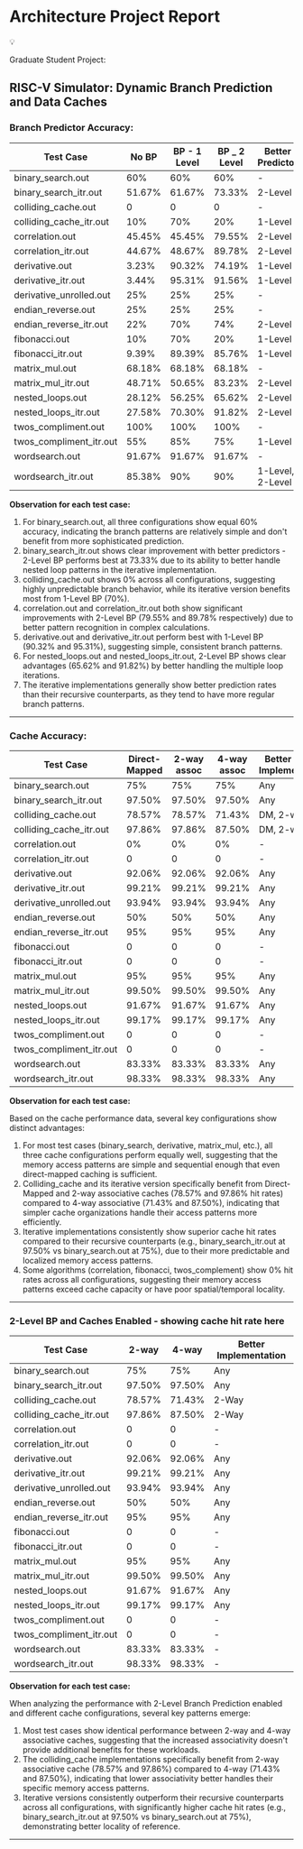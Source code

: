 # Architecture Project Report

<aside>
💡

Graduate Student Project:

</aside>

## RISC-V Simulator: Dynamic Branch Prediction and Data Caches

### Branch Predictor Accuracy:

| Test Case | No BP | BP - 1 Level | BP _ 2 Level | Better Predictor |
| --- | --- | --- | --- | --- |
| binary_search.out | 60% | 60% | 60% | - |
| binary_search_itr.out | 51.67% | 61.67% | 73.33% | 2-Level |
| colliding_cache.out | 0 | 0 | 0 | - |
| colliding_cache_itr.out | 10% | 70% | 20% | 1-Level |
| correlation.out | 45.45% | 45.45% | 79.55% | 2-Level |
| correlation_itr.out | 44.67% | 48.67% | 89.78% | 2-Level |
| derivative.out | 3.23% | 90.32% | 74.19% | 1-Level |
| derivative_itr.out | 3.44% | 95.31% | 91.56% | 1-Level |
| derivative_unrolled.out | 25% | 25% | 25% | - |
| endian_reverse.out | 25% | 25% | 25% | - |
| endian_reverse_itr.out | 22% | 70% | 74% | 2-Level |
| fibonacci.out | 10% | 70% | 20% | 1-Level |
| fibonacci_itr.out | 9.39% | 89.39% | 85.76% | 1-Level |
| matrix_mul.out | 68.18% | 68.18% | 68.18% | - |
| matrix_mul_itr.out | 48.71% | 50.65% | 83.23% | 2-Level |
| nested_loops.out | 28.12% | 56.25% | 65.62% | 2-Level |
| nested_loops_itr.out | 27.58% | 70.30% | 91.82% | 2-Level |
| twos_compliment.out | 100% | 100% | 100% | - |
| twos_compliment_itr.out | 55% | 85% | 75% | 1-Level |
| wordsearch.out | 91.67% | 91.67% | 91.67% | - |
| wordsearch_itr.out | 85.38% | 90% | 90% | 1-Level, 2-Level |

**Observation for each test case:** 

1. For binary_search.out, all three configurations show equal 60% accuracy, indicating the branch patterns are relatively simple and don't benefit from more sophisticated prediction.
2. binary_search_itr.out shows clear improvement with better predictors - 2-Level BP performs best at 73.33% due to its ability to better handle nested loop patterns in the iterative implementation.
3. colliding_cache.out shows 0% across all configurations, suggesting highly unpredictable branch behavior, while its iterative version benefits most from 1-Level BP (70%).
4. correlation.out and correlation_itr.out both show significant improvements with 2-Level BP (79.55% and 89.78% respectively) due to better pattern recognition in complex calculations.
5. derivative.out and derivative_itr.out perform best with 1-Level BP (90.32% and 95.31%), suggesting simple, consistent branch patterns.
6. For nested_loops.out and nested_loops_itr.out, 2-Level BP shows clear advantages (65.62% and 91.82%) by better handling the multiple loop iterations.
7. The iterative implementations generally show better prediction rates than their recursive counterparts, as they tend to have more regular branch patterns.

---

### Cache Accuracy:

| Test Case | Direct-Mapped | 2-way assoc | 4-way assoc | Better Cache Implementation |
| --- | --- | --- | --- | --- |
| binary_search.out | 75% | 75% | 75% | Any |
| binary_search_itr.out | 97.50% | 97.50% | 97.50% | Any |
| colliding_cache.out | 78.57% | 78.57% | 71.43% | DM, 2-way |
| colliding_cache_itr.out | 97.86% | 97.86% | 87.50% | DM, 2-way |
| correlation.out | 0% | 0% | 0% | - |
| correlation_itr.out | 0 | 0 | 0 | - |
| derivative.out | 92.06% | 92.06% | 92.06% | Any |
| derivative_itr.out | 99.21% | 99.21% | 99.21% | Any |
| derivative_unrolled.out | 93.94% | 93.94% | 93.94% | Any |
| endian_reverse.out | 50% | 50% | 50% | Any |
| endian_reverse_itr.out | 95% | 95% | 95% | Any |
| fibonacci.out | 0 | 0 | 0 | - |
| fibonacci_itr.out | 0 | 0 | 0 | - |
| matrix_mul.out | 95% | 95% | 95% | Any |
| matrix_mul_itr.out | 99.50% | 99.50% | 99.50% | Any |
| nested_loops.out | 91.67% | 91.67% | 91.67% | Any |
| nested_loops_itr.out | 99.17% | 99.17% | 99.17% | Any |
| twos_compliment.out | 0 | 0 | 0 | - |
| twos_compliment_itr.out | 0 | 0 | 0 | - |
| wordsearch.out | 83.33% | 83.33% | 83.33% | Any |
| wordsearch_itr.out | 98.33% | 98.33% | 98.33% | Any |

**Observation for each test case:** 

Based on the cache performance data, several key configurations show distinct advantages:

1. For most test cases (binary_search, derivative, matrix_mul, etc.), all three cache configurations perform equally well, suggesting that the memory access patterns are simple and sequential enough that even direct-mapped caching is sufficient.
2. Colliding_cache and its iterative version specifically benefit from Direct-Mapped and 2-way associative caches (78.57% and 97.86% hit rates) compared to 4-way associative (71.43% and 87.50%), indicating that simpler cache organizations handle their access patterns more efficiently.
3. Iterative implementations consistently show superior cache hit rates compared to their recursive counterparts (e.g., binary_search_itr.out at 97.50% vs binary_search.out at 75%), due to their more predictable and localized memory access patterns.
4. Some algorithms (correlation, fibonacci, twos_complement) show 0% hit rates across all configurations, suggesting their memory access patterns exceed cache capacity or have poor spatial/temporal locality.

---

### 2-Level BP and Caches Enabled - showing cache hit rate here

| Test Case | 2-way | 4-way | Better Implementation |
| --- | --- | --- | --- |
| binary_search.out | 75% | 75% | Any |
| binary_search_itr.out | 97.50% | 97.50% | Any |
| colliding_cache.out | 78.57% | 71.43% | 2-Way |
| colliding_cache_itr.out | 97.86% | 87.50% | 2-Way |
| correlation.out | 0 | 0 | - |
| correlation_itr.out | 0 | 0 | - |
| derivative.out | 92.06% | 92.06% | Any |
| derivative_itr.out | 99.21% | 99.21% | Any |
| derivative_unrolled.out | 93.94% | 93.94% | Any |
| endian_reverse.out | 50% | 50% | Any |
| endian_reverse_itr.out | 95% | 95% | Any |
| fibonacci.out | 0 | 0 | - |
| fibonacci_itr.out | 0 | 0 | - |
| matrix_mul.out | 95% | 95% | Any |
| matrix_mul_itr.out | 99.50% | 99.50% | Any |
| nested_loops.out | 91.67% | 91.67% | Any |
| nested_loops_itr.out | 99.17% | 99.17% | Any |
| twos_compliment.out | 0 | 0 | - |
| twos_compliment_itr.out | 0 | 0 | - |
| wordsearch.out | 83.33% | 83.33% | - |
| wordsearch_itr.out | 98.33% | 98.33% | - |

**Observation for each test case:**

When analyzing the performance with 2-Level Branch Prediction enabled and different cache configurations, several key patterns emerge:

1. Most test cases show identical performance between 2-way and 4-way associative caches, suggesting that the increased associativity doesn't provide additional benefits for these workloads.
2. The colliding_cache implementations specifically benefit from 2-way associative cache (78.57% and 97.86%) compared to 4-way (71.43% and 87.50%), indicating that lower associativity better handles their specific memory access patterns.
3. Iterative versions consistently outperform their recursive counterparts across all configurations, with significantly higher cache hit rates (e.g., binary_search_itr.out at 97.50% vs binary_search.out at 75%), demonstrating better locality of reference.

---

